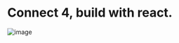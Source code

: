 # Connect 4, build with react.

![image](https://github.com/DerFahnrich/connect4/assets/90239881/fabd818f-bdeb-4ed3-bde1-6c4bd666fae7)
